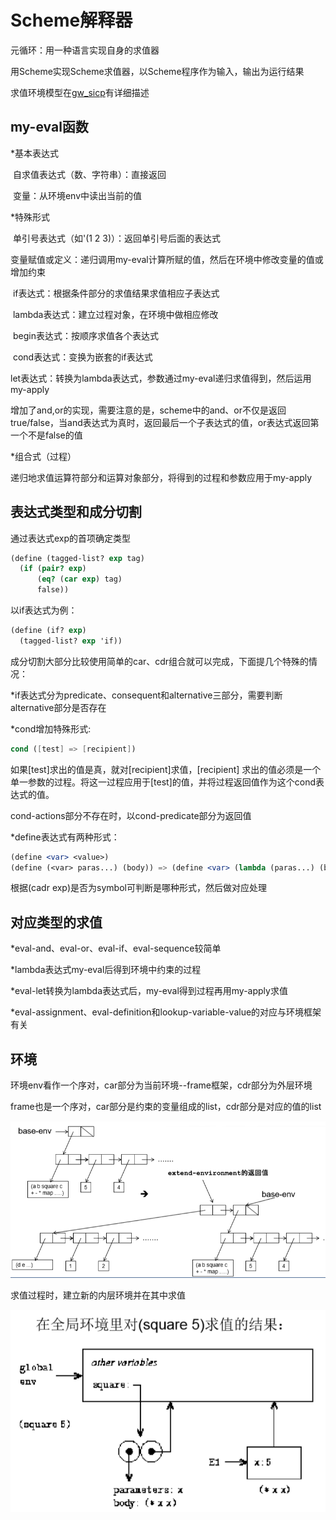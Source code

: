 # Scheme解释器

元循环：用一种语言实现自身的求值器

用Scheme实现Scheme求值器，以Scheme程序作为输入，输出为运行结果

求值环境模型在[gw_sicp](https://github.com/Lizhmq/SICP/blob/master/Texts/gw_sicp_03_01.pdf)有详细描述



## my-eval函数

*基本表达式

​	自求值表达式（数、字符串）：直接返回

​	变量：从环境env中读出当前的值

*特殊形式

​	单引号表达式（如'(1 2 3)）：返回单引号后面的表达式

​	变量赋值或定义：递归调用my-eval计算所赋的值，然后在环境中修改变量的值或增加约束

​	if表达式：根据条件部分的求值结果求值相应子表达式

​	lambda表达式：建立过程对象，在环境中做相应修改

​	begin表达式：按顺序求值各个表达式

​	cond表达式：变换为嵌套的if表达式

​	let表达式：转换为lambda表达式，参数通过my-eval递归求值得到，然后运用my-apply

​	增加了and,or的实现，需要注意的是，scheme中的and、or不仅是返回true/false，当and表达式为真时，返回最后一个子表达式的值，or表达式返回第一个不是false的值

*组合式（过程）

​	递归地求值运算符部分和运算对象部分，将得到的过程和参数应用于my-apply



## 表达式类型和成分切割

通过表达式exp的首项确定类型

```scheme
(define (tagged-list? exp tag)
  (if (pair? exp)
      (eq? (car exp) tag)
      false))
```

以if表达式为例：

```scheme
(define (if? exp)
  (tagged-list? exp 'if))
```



成分切割大部分比较使用简单的car、cdr组合就可以完成，下面提几个特殊的情况：

*if表达式分为predicate、consequent和alternative三部分，需要判断alternative部分是否存在

*cond增加特殊形式:

```scheme
cond ([test] => [recipient])
```

如果[test]求出的值是真，就对[recipient]求值，[recipient] 求出的值必须是一个单一参数的过程。将这一过程应用于[test]的值，并将过程返回值作为这个cond表达式的值。

cond-actions部分不存在时，以cond-predicate部分为返回值

*define表达式有两种形式：

```scheme
(define <var> <value>)
(define (<var> paras...) (body)) => (define <var> (lambda (paras...) (body)))
```

根据(cadr exp)是否为symbol可判断是哪种形式，然后做对应处理



## 对应类型的求值

*eval-and、eval-or、eval-if、eval-sequence较简单

*lambda表达式my-eval后得到环境中约束的过程

*eval-let转换为lambda表达式后，my-eval得到过程再用my-apply求值

*eval-assignment、eval-definition和lookup-variable-value的对应与环境框架有关



## 环境

环境env看作一个序对，car部分为当前环境--frame框架，cdr部分为外层环境

frame也是一个序对，car部分是约束的变量组成的list，cdr部分是对应的值的list

![environment](https://github.com/Lizhmq/SICP/blob/master/Interpreter/environment.PNG)

求值过程时，建立新的内层环境并在其中求值

![env](https://github.com/Lizhmq/SICP/blob/master/Interpreter/env.PNG)
